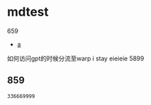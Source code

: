 # mdtest

659
- [a](#a)

如何访问gpt的时候分流至warp
i stay eieieie
5899



 
## <a id="a"></a> 859

```
336669999
```
